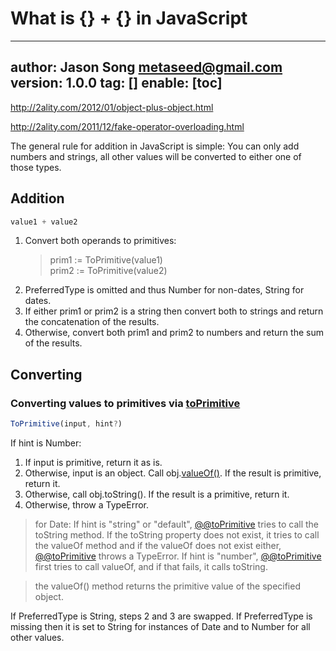 # What is {} + {} in JavaScript
---
author: Jason Song <metaseed@gmail.com>
version: 1.0.0
tag: []
enable: [toc]
---

http://2ality.com/2012/01/object-plus-object.html

http://2ality.com/2011/12/fake-operator-overloading.html

The general rule for addition in JavaScript is simple: You can only add numbers and strings, all other values will be converted to either one of those types.

## Addition
```js
value1 + value2
```
1. Convert both operands to primitives:
    > prim1 := ToPrimitive(value1)   
    > prim2 := ToPrimitive(value2)
1. PreferredType is omitted and thus Number for non-dates, String for dates.
1. If either prim1 or prim2 is a string then convert both to strings and return the concatenation of the results.
1. Otherwise, convert both prim1 and prim2 to numbers and return the sum of the results.


## Converting

### Converting values to primitives via [toPrimitive](https://developer.mozilla.org/en-US/docs/Web/JavaScript/Reference/Global_Objects/Symbol/toPrimitive)  
```js
ToPrimitive(input, hint?)
```

If hint is Number:
1. If input is primitive, return it as is.
1. Otherwise, input is an object. Call obj.[valueOf()](https://developer.mozilla.org/en-US/docs/Web/JavaScript/Reference/Global_Objects/Object/valueOf). If the result is primitive, return it.
1. Otherwise, call obj.toString(). If the result is a primitive, return it.
1. Otherwise, throw a TypeError.
>  
> for Date: If hint is "string" or "default", [@@toPrimitive]() tries to call the toString method. If the toString property does not exist, it tries to call the valueOf method and if the valueOf does not exist either, [@@toPrimitive]() throws a TypeError. If hint is "number", [@@toPrimitive]() first tries to call valueOf, and if that fails, it calls toString.

> the valueOf() method returns the primitive value of the specified object.

If PreferredType is String, steps 2 and 3 are swapped. If PreferredType is missing then it is set to String for instances of Date and to Number for all other values.



